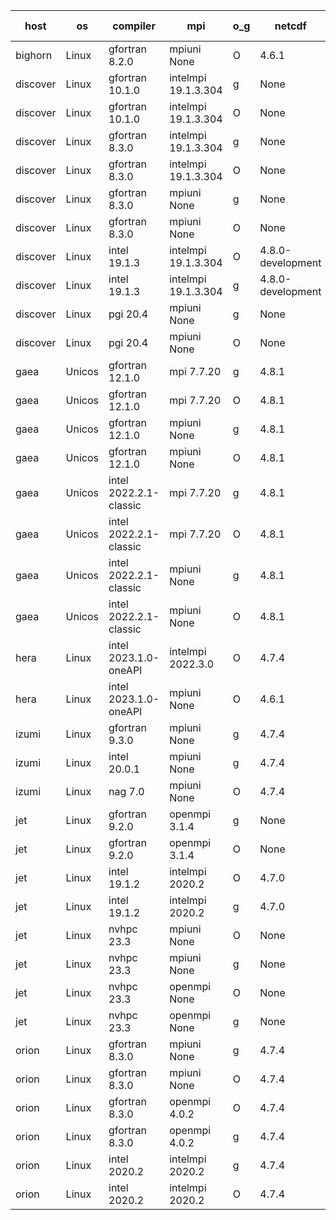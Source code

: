 

| host     | os       | compiler                              | mpi                      | o_g        | netcdf        | build       | u_pass          | u_fail          | s_pass            | s_fail            | e_pass             | e_fail             | nuopc_pass       | nuopc_fail       | artifacts link          |
|----------|----------|---------------------------------------|--------------------------|------------|---------------|-------------|-----------------|-----------------|-------------------|-------------------|--------------------|--------------------|------------------|------------------|-------------------------|
| bighorn | Linux | gfortran 8.2.0 | mpiuni None  | O | 4.6.1  | PASS | 12415 | 0 | 8 | 0 | 44 | 0 | None | None | <a href="https://github.com/esmf-org/esmf-test-artifacts/tree/f6b33710ee3b09a38af7f5334a7ce07ff83cdbda/develop/gfortran/8.2.0/O/mpiuni/None" target="_blank">f6b3371</a> | 
| discover | Linux | gfortran 10.1.0 | intelmpi 19.1.3.304  | g | None  | PASS | 14044 | 15 | 49 | 0 | 81 | 0 | 52 | 1 | <a href="https://github.com/esmf-org/esmf-test-artifacts/tree/3590506aaf8ee6a578902271dbdc9a34f1e81a88/develop/gfortran/10.1.0/g/intelmpi/19.1.3.304" target="_blank">3590506</a> | 
| discover | Linux | gfortran 10.1.0 | intelmpi 19.1.3.304  | O | None  | PASS | 14044 | 15 | 49 | 0 | 81 | 0 | 52 | 1 | <a href="https://github.com/esmf-org/esmf-test-artifacts/tree/99eccbf48f8475aa6c17800bd14956fe0aaa997f/develop/gfortran/10.1.0/O/intelmpi/19.1.3.304" target="_blank">99eccbf</a> | 
| discover | Linux | gfortran 8.3.0 | intelmpi 19.1.3.304  | g | None  | PASS | 14044 | 15 | 49 | 0 | 81 | 0 | 52 | 1 | <a href="https://github.com/esmf-org/esmf-test-artifacts/tree/14672d81963ad98486218a84eab4c5cfb66c29dc/develop/gfortran/8.3.0/g/intelmpi/19.1.3.304" target="_blank">14672d8</a> | 
| discover | Linux | gfortran 8.3.0 | intelmpi 19.1.3.304  | O | None  | PASS | 14044 | 15 | 49 | 0 | 81 | 0 | 52 | 1 | <a href="https://github.com/esmf-org/esmf-test-artifacts/tree/6a4419ff251c849b8d47753b47dab434426ed533/develop/gfortran/8.3.0/O/intelmpi/19.1.3.304" target="_blank">6a4419f</a> | 
| discover | Linux | gfortran 8.3.0 | mpiuni None  | g | None  | PASS | 12415 | 0 | 8 | 0 | 44 | 0 | None | None | <a href="https://github.com/esmf-org/esmf-test-artifacts/tree/d746cb5addb54044a09b32a2caf93489b55607bc/develop/gfortran/8.3.0/g/mpiuni/None" target="_blank">d746cb5</a> | 
| discover | Linux | gfortran 8.3.0 | mpiuni None  | O | None  | PASS | 12415 | 0 | 8 | 0 | 44 | 0 | None | None | <a href="https://github.com/esmf-org/esmf-test-artifacts/tree/ce831777424108bf264bad6263fcc331ef5e0bbb/develop/gfortran/8.3.0/O/mpiuni/None" target="_blank">ce83177</a> | 
| discover | Linux | intel 19.1.3 | intelmpi 19.1.3.304  | O | 4.8.0-development  | PASS | 14059 | 0 | 49 | 0 | 81 | 0 | 53 | 0 | <a href="https://github.com/esmf-org/esmf-test-artifacts/tree/acd4a9a0e948428aa5e13b73ea487a7d3ed8c5c1/develop/intel/19.1.3/O/intelmpi/19.1.3.304" target="_blank">acd4a9a</a> | 
| discover | Linux | intel 19.1.3 | intelmpi 19.1.3.304  | g | 4.8.0-development  | PASS | 14059 | 0 | 49 | 0 | 81 | 0 | 53 | 0 | <a href="https://github.com/esmf-org/esmf-test-artifacts/tree/46f9559468a65b3af8b226892ad03dee917bcd0e/develop/intel/19.1.3/g/intelmpi/19.1.3.304" target="_blank">46f9559</a> | 
| discover | Linux | pgi 20.4 | mpiuni None  | g | None  | PASS | None | None | None | None | None | None | None | None | <a href="https://github.com/esmf-org/esmf-test-artifacts/tree/aef2d3c4d80c0366eedd1443b3a4360ba591b0a3/develop/pgi/20.4/g/mpiuni/None" target="_blank">aef2d3c</a> | 
| discover | Linux | pgi 20.4 | mpiuni None  | O | None  | PASS | None | None | None | None | None | None | None | None | <a href="https://github.com/esmf-org/esmf-test-artifacts/tree/7c4b1c898f7767da8b2e714dcfadff5c968f7c9a/develop/pgi/20.4/O/mpiuni/None" target="_blank">7c4b1c8</a> | 
| gaea | Unicos | gfortran 12.1.0 | mpi 7.7.20  | g | 4.8.1  | PASS | 14058 | 1 | 49 | 0 | 81 | 0 | 47 | 6 | <a href="https://github.com/esmf-org/esmf-test-artifacts/tree/ec1d96c9beff03feca0b7424c1e013cce898ea7a/develop/gfortran/12.1.0/g/mpi/7.7.20" target="_blank">ec1d96c</a> | 
| gaea | Unicos | gfortran 12.1.0 | mpi 7.7.20  | O | 4.8.1  | PASS | 14058 | 1 | 49 | 0 | 81 | 0 | 47 | 6 | <a href="https://github.com/esmf-org/esmf-test-artifacts/tree/1729bf82d31ec30e62c584ae6e02acec9260cb23/develop/gfortran/12.1.0/O/mpi/7.7.20" target="_blank">1729bf8</a> | 
| gaea | Unicos | gfortran 12.1.0 | mpiuni None  | g | 4.8.1  | PASS | 12415 | 0 | 8 | 0 | 44 | 0 | None | None | <a href="https://github.com/esmf-org/esmf-test-artifacts/tree/219b2f119d23591bfe8670769591c4bf14557e1c/develop/gfortran/12.1.0/g/mpiuni/None" target="_blank">219b2f1</a> | 
| gaea | Unicos | gfortran 12.1.0 | mpiuni None  | O | 4.8.1  | PASS | 12415 | 0 | 8 | 0 | 44 | 0 | None | None | <a href="https://github.com/esmf-org/esmf-test-artifacts/tree/23faeb3ec05a1c90cb73677a68250220c1196bfd/develop/gfortran/12.1.0/O/mpiuni/None" target="_blank">23faeb3</a> | 
| gaea | Unicos | intel 2022.2.1-classic | mpi 7.7.20  | g | 4.8.1  | PASS | 14059 | 0 | 49 | 0 | 81 | 0 | 47 | 6 | <a href="https://github.com/esmf-org/esmf-test-artifacts/tree/3c446da9b0c468a1ef8bef977ea2e7f1b0deb38c/develop/intel/2022.2.1-classic/g/mpi/7.7.20" target="_blank">3c446da</a> | 
| gaea | Unicos | intel 2022.2.1-classic | mpi 7.7.20  | O | 4.8.1  | PASS | 14059 | 0 | 49 | 0 | 81 | 0 | 47 | 6 | <a href="https://github.com/esmf-org/esmf-test-artifacts/tree/dfe2089c66574cbca4f17e2980c35c8840aa43d4/develop/intel/2022.2.1-classic/O/mpi/7.7.20" target="_blank">dfe2089</a> | 
| gaea | Unicos | intel 2022.2.1-classic | mpiuni None  | g | 4.8.1  | PASS | 12415 | 0 | 8 | 0 | 44 | 0 | None | None | <a href="https://github.com/esmf-org/esmf-test-artifacts/tree/5ed16b4818acd703e06ac966e43bb7095cf403dd/develop/intel/2022.2.1-classic/g/mpiuni/None" target="_blank">5ed16b4</a> | 
| gaea | Unicos | intel 2022.2.1-classic | mpiuni None  | O | 4.8.1  | PASS | 12415 | 0 | 8 | 0 | 44 | 0 | None | None | <a href="https://github.com/esmf-org/esmf-test-artifacts/tree/608af23593716470932f553715b2e3d789a5c526/develop/intel/2022.2.1-classic/O/mpiuni/None" target="_blank">608af23</a> | 
| hera | Linux | intel 2023.1.0-oneAPI | intelmpi 2022.3.0  | O | 4.7.4  | FAIL | None | None | None | None | None | None | None | None | <a href="https://github.com/esmf-org/esmf-test-artifacts/tree/56758ccf4353196792a011b646cc0accf3ad2460/develop/intel/2023.1.0-oneAPI/O/intelmpi/2022.3.0" target="_blank">56758cc</a> | 
| hera | Linux | intel 2023.1.0-oneAPI | mpiuni None  | O | 4.6.1  | FAIL | None | None | None | None | None | None | None | None | <a href="https://github.com/esmf-org/esmf-test-artifacts/tree/a31a36ab298a5212226553622b27332d98318576/develop/intel/2023.1.0-oneAPI/O/mpiuni/None" target="_blank">a31a36a</a> | 
| izumi | Linux | gfortran 9.3.0 | mpiuni None  | g | 4.7.4  | PASS | None | None | None | None | None | None | None | None | <a href="https://github.com/esmf-org/esmf-test-artifacts/tree/ac29c590931b167b47aabee64ca59041501ebdb6/develop/gfortran/9.3.0/g/mpiuni/None" target="_blank">ac29c59</a> | 
| izumi | Linux | intel 20.0.1 | mpiuni None  | g | 4.7.4  | PASS | None | None | None | None | None | None | None | None | <a href="https://github.com/esmf-org/esmf-test-artifacts/tree/8685f7e6f1e908a50f14eabb9bf98f3c5a0d05c1/develop/intel/20.0.1/g/mpiuni/None" target="_blank">8685f7e</a> | 
| izumi | Linux | nag 7.0 | mpiuni None  | O | 4.7.4  | PASS | None | None | None | None | None | None | None | None | <a href="https://github.com/esmf-org/esmf-test-artifacts/tree/60ad6f2f5175e3c61c3bbfd999c3b61b90c1cfbc/develop/nag/7.0/O/mpiuni/None" target="_blank">60ad6f2</a> | 
| jet | Linux | gfortran 9.2.0 | openmpi 3.1.4  | g | None  | PASS | 14059 | 0 | 49 | 0 | 81 | 0 | 52 | 1 | <a href="https://github.com/esmf-org/esmf-test-artifacts/tree/4baf29c3a99c3731e2572835c5f7c02573a06438/develop/gfortran/9.2.0/g/openmpi/3.1.4" target="_blank">4baf29c</a> | 
| jet | Linux | gfortran 9.2.0 | openmpi 3.1.4  | O | None  | PASS | 14059 | 0 | 49 | 0 | 81 | 0 | 52 | 1 | <a href="https://github.com/esmf-org/esmf-test-artifacts/tree/6ff476b21e9d9c8ade18209914541d2f4adf62b0/develop/gfortran/9.2.0/O/openmpi/3.1.4" target="_blank">6ff476b</a> | 
| jet | Linux | intel 19.1.2 | intelmpi 2020.2  | O | 4.7.0  | PASS | None | None | None | None | None | None | None | None | <a href="https://github.com/esmf-org/esmf-test-artifacts/tree/03fc4e31814af94d840607f0bf0535b0e7160322/develop/intel/19.1.2/O/intelmpi/2020.2" target="_blank">03fc4e3</a> | 
| jet | Linux | intel 19.1.2 | intelmpi 2020.2  | g | 4.7.0  | PASS | None | None | None | None | None | None | None | None | <a href="https://github.com/esmf-org/esmf-test-artifacts/tree/0fe2250a9800d07d5a770ed75744b77dbb5488f7/develop/intel/19.1.2/g/intelmpi/2020.2" target="_blank">0fe2250</a> | 
| jet | Linux | nvhpc 23.3 | mpiuni None  | O | None  | PASS | 12413 | 2 | 8 | 0 | 44 | 0 | None | None | <a href="https://github.com/esmf-org/esmf-test-artifacts/tree/1487d6cc42aa6c2c9936cee6185f2083866259b2/develop/nvhpc/23.3/O/mpiuni/None" target="_blank">1487d6c</a> | 
| jet | Linux | nvhpc 23.3 | mpiuni None  | g | None  | PASS | 12415 | 0 | 8 | 0 | 44 | 0 | None | None | <a href="https://github.com/esmf-org/esmf-test-artifacts/tree/aab76cb464f30c8d2401697a6f97bc4744eac30e/develop/nvhpc/23.3/g/mpiuni/None" target="_blank">aab76cb</a> | 
| jet | Linux | nvhpc 23.3 | openmpi None  | O | None  | PASS | 13988 | 71 | 49 | 0 | 81 | 0 | None | None | <a href="https://github.com/esmf-org/esmf-test-artifacts/tree/03941723996448f4328a6d03ced6c288ca769935/develop/nvhpc/23.3/O/openmpi/None" target="_blank">0394172</a> | 
| jet | Linux | nvhpc 23.3 | openmpi None  | g | None  | PASS | 14059 | 0 | 49 | 0 | 81 | 0 | None | None | <a href="https://github.com/esmf-org/esmf-test-artifacts/tree/229cb387364b1bf6315de4d2e1618354bc7f7d29/develop/nvhpc/23.3/g/openmpi/None" target="_blank">229cb38</a> | 
| orion | Linux | gfortran 8.3.0 | mpiuni None  | g | 4.7.4  | PASS | None | None | None | None | None | None | None | None | <a href="https://github.com/esmf-org/esmf-test-artifacts/tree/0c09ddd21e99c4f6c149d9f5ff31a1d6fdd8d03a/develop/gfortran/8.3.0/g/mpiuni/None" target="_blank">0c09ddd</a> | 
| orion | Linux | gfortran 8.3.0 | mpiuni None  | O | 4.7.4  | PASS | None | None | None | None | None | None | None | None | <a href="https://github.com/esmf-org/esmf-test-artifacts/tree/7e2bfa6754c99fac6562c8713d71de2fdee35b34/develop/gfortran/8.3.0/O/mpiuni/None" target="_blank">7e2bfa6</a> | 
| orion | Linux | gfortran 8.3.0 | openmpi 4.0.2  | O | 4.7.4  | PASS | None | None | None | None | None | None | None | None | <a href="https://github.com/esmf-org/esmf-test-artifacts/tree/7487693209cd9e34f9d8710edd65ce92c30d2c02/develop/gfortran/8.3.0/O/openmpi/4.0.2" target="_blank">7487693</a> | 
| orion | Linux | gfortran 8.3.0 | openmpi 4.0.2  | g | 4.7.4  | PASS | None | None | None | None | None | None | None | None | <a href="https://github.com/esmf-org/esmf-test-artifacts/tree/abed14ddc4d11bd3570693f799d5692a65ea04e8/develop/gfortran/8.3.0/g/openmpi/4.0.2" target="_blank">abed14d</a> | 
| orion | Linux | intel 2020.2 | intelmpi 2020.2  | g | 4.7.4  | PASS | None | None | None | None | None | None | None | None | <a href="https://github.com/esmf-org/esmf-test-artifacts/tree/c033f0ba79bc1f8e8b582f06654b74747744171b/develop/intel/2020.2/g/intelmpi/2020.2" target="_blank">c033f0b</a> | 
| orion | Linux | intel 2020.2 | intelmpi 2020.2  | O | 4.7.4  | PASS | None | None | None | None | None | None | None | None | <a href="https://github.com/esmf-org/esmf-test-artifacts/tree/82e1caca0c981d3e1266faaef51b9af94be449cb/develop/intel/2020.2/O/intelmpi/2020.2" target="_blank">82e1cac</a> | 
